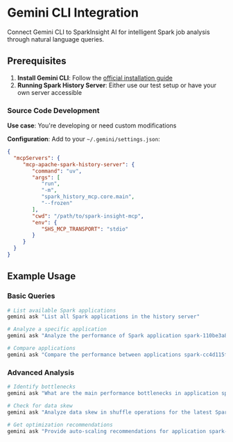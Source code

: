 # Gemini CLI Integration

Connect Gemini CLI to SparkInsight AI for intelligent Spark job analysis through natural language queries.

## Prerequisites

1. **Install Gemini CLI**: Follow the [official installation guide](https://gemini-cli.xyz/docs/en/installation)
2. **Running Spark History Server**: Either use our test setup or have your own server accessible

### Source Code Development

**Use case**: You're developing or need custom modifications

**Configuration**: Add to your `~/.gemini/settings.json`:

```json
{
  "mcpServers": {
     "mcp-apache-spark-history-server": {
        "command": "uv",
        "args": [
           "run",
           "-m",
           "spark_history_mcp.core.main",
           "--frozen"
        ],
        "cwd": "/path/to/spark-insight-mcp",
        "env": {
           "SHS_MCP_TRANSPORT": "stdio"
        }
     }
  }
}
```

## Example Usage

### Basic Queries
```bash
# List available Spark applications
gemini ask "List all Spark applications in the history server"

# Analyze a specific application
gemini ask "Analyze the performance of Spark application spark-110be3a8424d4a2789cb88134418217b"

# Compare applications
gemini ask "Compare the performance between applications spark-cc4d115f011443d787f03a71a476a745 and spark-110be3a8424d4a2789cb88134418217b"
```

### Advanced Analysis
```bash
# Identify bottlenecks
gemini ask "What are the main performance bottlenecks in application spark-bcec39f6201b42b9925124595baad260?"

# Check for data skew
gemini ask "Analyze data skew in shuffle operations for the latest Spark application"

# Get optimization recommendations
gemini ask "Provide auto-scaling recommendations for application spark-110be3a8424d4a2789cb88134418217b"
```